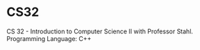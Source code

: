 # CS32
CS 32 - Introduction to Computer Science II with Professor Stahl. <br> Programming Language: C++
